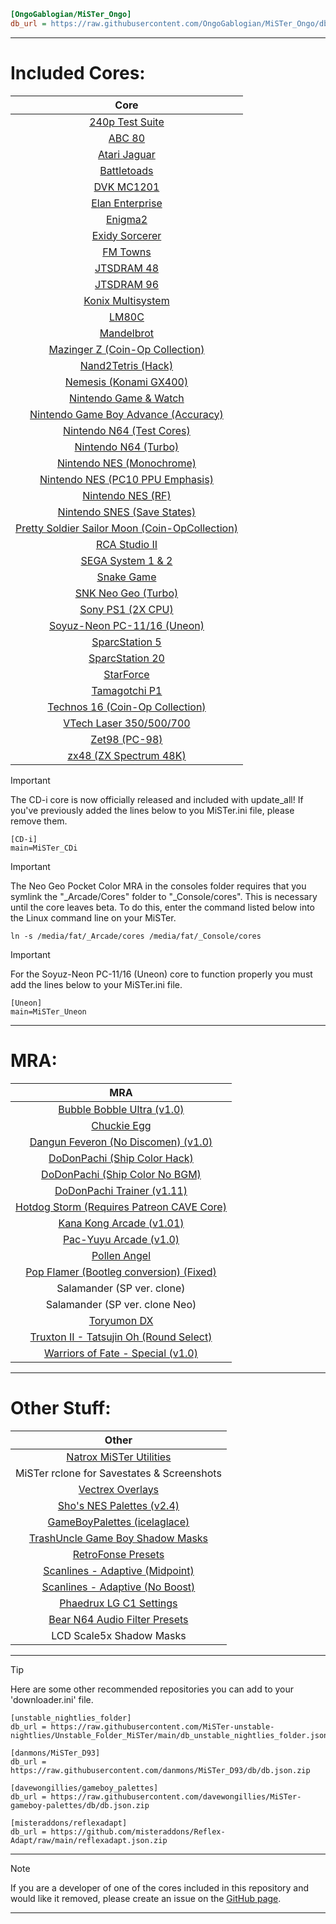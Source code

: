 ```ini
[OngoGablogian/MiSTer_Ongo]
db_url = https://raw.githubusercontent.com/OngoGablogian/MiSTer_Ongo/db/db.json.zip
```
----

# Included Cores:
| Core |
| :---: |
| [240p Test Suite](https://github.com/burabure/240p_MiSTer)                                                                      |
| [ABC 80](https://github.com/JasonA-dev/ABC80_MiSTer)                                                                            |
| [Atari Jaguar](https://github.com/greyrogue/Jaguar_MiSTer)                                                                      |
| [Battletoads](https://github.com/srg320/Arcade-Battletoads_MiSTer)                                                              |
| [DVK MC1201](https://github.com/xolod79/MC1201)                                                                                 |
| [Elan Enterprise](https://github.com/Kyp069/ep)                                                                                 |
| [Enigma2](https://github.com/nic24-rgb/Enigma2)                                                                                 |
| [Exidy Sorcerer](https://github.com/JasonA-dev/Sorcerer_MiSTer)                                                                 |
| [FM Towns](http://fpga8801.seesaa.net)                                                                                          |
| [JTSDRAM 48](https://github.com/jotego/jtbin/blob/master/deprecated/jtsdram48_20210108.rbf)                                     |
| [JTSDRAM 96](https://github.com/jotego/jtbin/blob/master/deprecated/jtsdram96_20210108.rbf)                                     |
| [Konix Multisystem](https://github.com/SavourySnaX/MiSTer_KonixMultisystem)                                                     |
| [LM80C](https://github.com/JasonA-dev/LM80C_MiSTer)                                                                             |
| [Mandelbrot](https://github.com/jacquesdriessen/MiSTer-mandelbrot)                                                              |
| [Mazinger Z (Coin-Op Collection)](https://www.patreon.com/posts/coin-op-presents-124883899)                                     |
| [Nand2Tetris (Hack)](https://github.com/sajattack/Hack_MiSTer)                                                                  |
| [Nemesis (Konami GX400)](https://github.com/GX400-Friends/gx400-bin)                                                            |
| [Nintendo Game & Watch](https://github.com/agg23/fpga-gameandwatch)                                                             |
| [Nintendo Game Boy Advance (Accuracy)](https://github.com/MiSTer-devel/GBA_MiSTer/tree/accuracy)                                |
| [Nintendo N64 (Test Cores)](https://github.com/MiSTer-devel/N64_MiSTer)                                                         |
| [Nintendo N64 (Turbo)](https://github.com/MiSTer-devel/N64_MiSTer/tree/main/releases_turbo)                                     |
| [Nintendo NES (Monochrome)](https://x.com/iequalshane/status/1702385984053109018?s=20)                                          |
| [Nintendo NES (PC10 PPU Emphasis)](https://x.com/iequalshane/status/1714695850910175269?s=20)                                   |
| [Nintendo NES (RF)](https://x.com/iequalshane/status/1619921884682002433?s=20)                                                  |
| [Nintendo SNES (Save States)](https://misterfpga.org/viewtopic.php?t=8459)                                                      |
| [Pretty Soldier Sailor Moon (Coin-OpCollection)](https://www.patreon.com/posts/coin-op-presents-132165001)                      |
| [RCA Studio II](https://github.com/JasonA-dev/RCAStudioII_Mister)                                                               |
| [SEGA System 1 & 2](https://github.com/blackwine/Arcade-SEGASYS1_MiSTer)                                                        |
| [Snake Game](https://github.com/dimonp/SnakeGame_MiSTer/)                                                                       |
| [SNK Neo Geo (Turbo)](https://discord.com/channels/647909397477195803/1075091985007902812/1125865411733377145)                  |
| [Sony PS1 (2X CPU)](https://github.com/RobertPeip/PSX_MiSTer/tree/main/releases)                                                |
| [Soyuz-Neon PC-11/16 (Uneon)](https://github.com/xolod79/UNEON)                                                                 |
| [SparcStation 5](https://github.com/Grabulosaure/ss)                                                                            |
| [SparcStation 20](https://github.com/Grabulosaure/ss)                                                                           |
| [StarForce](https://github.com/madoov/MiSTer-StarForce)                                                                         |
| [Tamagotchi P1](https://github.com/agg23/fpga-tamagotchi)                                                                       |
| [Technos 16 (Coin-Op Collection)](https://www.patreon.com/posts/coin-op-presents-120641719)                                     |
| [VTech Laser 350/500/700](https://github.com/JasonA-dev/Laser500_MiSTer)                                                        |
| [Zet98 (PC-98)](http://fpga8801.seesaa.net/)                                                                                    |
| [zx48 (ZX Spectrum 48K)](https://github.com/Kyp069/zx48-MiSTer)                                                                 |


> [!IMPORTANT]  
> The CD-i core is now officially released and included with update_all! If you've previously added the lines below to you MiSTer.ini file, please remove them.

```
[CD-i]
main=MiSTer_CDi
```


> [!IMPORTANT]  
> The Neo Geo Pocket Color MRA in the consoles folder requires that you symlink the "_Arcade/Cores" folder to "_Console/cores". This is necessary until the core leaves beta. To do this, enter the command listed below into the Linux command line on your MiSTer. 

```
ln -s /media/fat/_Arcade/cores /media/fat/_Console/cores
```


> [!IMPORTANT]  
> For the Soyuz-Neon PC-11/16 (Uneon) core to function properly you must add the lines below to your MiSTer.ini file.

```
[Uneon]
main=MiSTer_Uneon
```


----

# MRA:
| MRA |
| :---: |
| [Bubble Bobble Ultra (v1.0)](https://www.romhacking.net/hacks/754)                                  |
| [Chuckie Egg](https://arlagames.itch.io/chuckie-egg-arcade)                                         |
| [Dangun Feveron (No Discomen) (v1.0)](https://www.romhacking.net/hacks/7544)                        |
| [DoDonPachi (Ship Color Hack)](https://epozzobon.it/re/ddonpach/patcher)                            |
| [DoDonPachi (Ship Color No BGM)](https://epozzobon.it/re/ddonpach/patcher)                          |
| [DoDonPachi Trainer (v1.11)](https://github.com/alamone/ddonpachj-trainer)                          |
| [Hotdog Storm (Requires Patreon CAVE Core)](https://www.patreon.com/nullobject)                     |
| [Kana Kong Arcade (v1.01)](https://www.romhacking.net/hacks/6689)                                   |
| [Pac-Yuyu Arcade (v1.0)](https://www.romhacking.net/hacks/6695)                                     |
| [Pollen Angel](https://arlagames.itch.io/pollen-angel-pacman-hardware)                              |
| [Pop Flamer (Bootleg conversion) (Fixed)](https://github.com/MiSTer-devel/Arcade-NaughtyBoy_MiSTer) |
| Salamander (SP ver. clone)                                                                          | 
| Salamander (SP ver. clone Neo)                                                                      |
| [Toryumon DX](https://www.romhacking.net/hacks/8319/)                                               |
| [Truxton II - Tatsujin Oh (Round Select)](http://alamone.net/)                                      |
| [Warriors of Fate - Special (v1.0)](https://www.romhacking.net/hacks/7550)                          |

----

# Other Stuff:
| Other |
| :---: |
| [Natrox MiSTer Utilities](https://github.com/Natrox/MiSTer_Utils_Natrox)                                                  |
| MiSTer rclone for Savestates & Screenshots                                                                                |
| [Vectrex Overlays](https://github.com/MiSTer-devel/Vectrex_MiSTer/tree/master/overlays)                                   |
| [Sho's NES Palettes (v2.4)](https://archive.org/details/nes-palettes-v-2.4)                                               |
| [GameBoyPalettes (icelaglace)](https://github.com/icelaglace/GameBoyPalettes)                                             |
| [TrashUncle Game Boy Shadow Masks](https://github.com/trashuncle/Gameboy_Palettes)                                        |
| [RetroFonse Presets](https://twitter.com/retrofonse/status/1602172002017517571?s=20)                                      |
| [Scanlines - Adaptive (Midpoint)](https://discord.com/channels/647909397477195803/811089485495402497/1074842158722465883) |
| [Scanlines - Adaptive (No Boost)](https://discord.com/channels/647909397477195803/811089485495402497/962786206029058179)  |
| [Phaedrux LG C1 Settings](https://discord.com/channels/647909397477195803/647909398072655907/1082827830913671169)         |
| [Bear N64 Audio Filter Presets](https://discord.com/channels/647909397477195803/1096015979055697940/1271142144135925771)  |
| LCD Scale5x Shadow Masks                                                                                                  |

----

> [!TIP]  
> Here are some other recommended repositories you can add to your 'downloader.ini' file.

```
[unstable_nightlies_folder]
db_url = https://raw.githubusercontent.com/MiSTer-unstable-nightlies/Unstable_Folder_MiSTer/main/db_unstable_nightlies_folder.json
```

```
[danmons/MiSTer_D93]
db_url = https://raw.githubusercontent.com/danmons/MiSTer_D93/db/db.json.zip
```

```
[davewongillies/gameboy_palettes]
db_url = https://raw.githubusercontent.com/davewongillies/MiSTer-gameboy-palettes/db/db.json.zip
```

```
[misteraddons/reflexadapt]
db_url = https://github.com/misteraddons/Reflex-Adapt/raw/main/reflexadapt.json.zip
```

----

> [!NOTE]  
> If you are a developer of one of the cores included in this repository and would like it removed, please create an issue on the [GitHub page](https://github.com/OngoGablogian/MiSTer_Ongo/issues).

----
